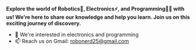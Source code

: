 <b> Explore the world of Robotics🤖, Electronics⚡, and Programming👨‍💻 with us! 
We're here to share our knowledge and help you learn. Join us on this exciting journey of discovery. </b>

- 👀 We're interested in electronics and programming
- 📫 Reach us on Gmail:
    robonerd25@gmail.com

<!---
RoboNerd25/RoboNerd25 is a ✨ special ✨ repository because its `README.md` (this file) appears on your GitHub profile.
You can click the Preview link to take a look at your changes.
--->
